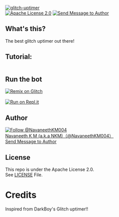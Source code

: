 [![glitch-uptimer](https://github-readme-stats.vercel.app/api/pin/?username=navaneethkm004&repo=glitch-uptimer&theme=dark)](https://github.com/navaneethkm004/glitch-uptimer)<br/>
[![Apache License 2.0](https://img.shields.io/badge/License-Apache%202.0-blue.svg?maxAge=3600, "License")](https://github.com/navaneethkm004/glitch-uptimer/blob/master/LICENSE) [![Send Message to Author](https://img.shields.io/static/v1?style=flat&logo=twitter&label=Message&color=1da1f2&link=https%3A%2F%2Ftwitter.com%2Fmessages%2Fcompose%3Frecipient_id%714816987336089600&link=https%3A%2F%2Ftwitter.com%2Fmessages%2Fcompose%3Frecipient_id%714816987336089600&message=%40NavaneethKM004&maxAge=3600, "Send Message to Author")](https://twitter.com/messages/compose?recipient_id=714816987336089600)<br>

## What's this?
The best glitch uptimer out there!

## Tutorial:

[<img src="">]()

## Run the bot

[![Remix on Glitch](https://cdn.glitch.com/2703baf2-b643-4da7-ab91-7ee2a2d00b5b%2Fremix-button.svg)](https://glitch.com/edit/#!/import/github/navaneethkm004/glitch-uptimer)<br><br>
[![Run on Repl.it](https://repl.it/badge/github/navaneethkm004/glitch-uptimer)](https://repl.it/github/navaneethkm004/glitch-uptimer)

## Author

[![Follow @NavaneethKM004](https://img.shields.io/twitter/follow/NavaneethKM004?label=Follow&style=social&maxAge=3600, "Follow")](https://twitter.com/intent/follow?screen_name=NavaneethKM004)<br>
[Navaneeth K M (a.k.a NKM)（@NavaneethKM004）](https://twitter.com/NavaneethKM004)<br>
[Send Message to Author](https://twitter.com/messages/compose?recipient_id=714816987336089600)

## License

This repo is under the Apache License 2.0.<br>
See [LICENSE](https://github.com/navaneethkm004/glitch-uptimer/blob/master/LICENSE) File.

# Credits
Inspired from DarkBoy's Glitch uptimer!!

